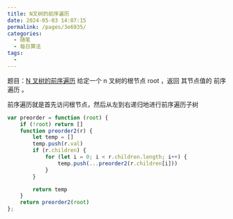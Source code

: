 ```yaml
---
title: N叉树的前序遍历
date: 2024-05-03 14:07:15
permalink: /pages/3e6935/
categories:
  - 随笔
  - 每日算法
tags:
  - 
---
```

题目：[N 叉树的前序遍历](https://leetcode.cn/problems/n-ary-tree-preorder-traversal/description/)
给定一个 n 叉树的根节点  root ，返回 其节点值的 前序遍历 。
<!-- more -->
前序遍历就是首先访问根节点，然后从左到右递归地进行前序遍历子树
```js
var preorder = function (root) {
    if (!root) return []
    function preorder2(r) {
        let temp = []
        temp.push(r.val)
        if (r.children) {
            for (let i = 0; i < r.children.length; i++) {
                temp.push(...preorder2(r.children[i]))
            }
        }

        return temp
    }
    return preorder2(root)
};
```


